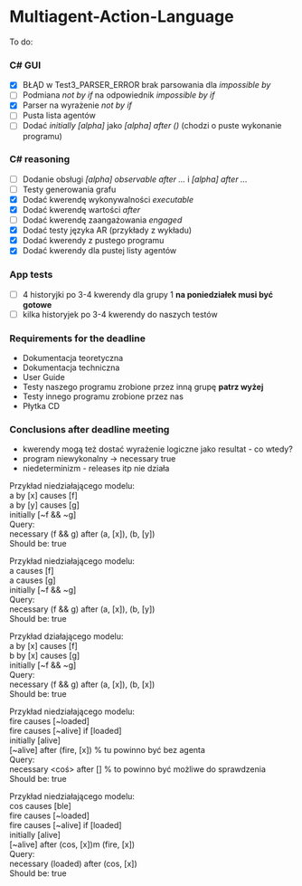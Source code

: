 ﻿# Multiagent-Action-Language
To do:

### C# GUI ###
- [x] BŁĄD w Test3_PARSER_ERROR brak parsowania dla *impossible by*
- [ ] Podmiana *not by if* na odpowiednik *impossible by if*
- [x] Parser na wyrażenie *not by if*
- [ ] Pusta lista agentów
- [ ] Dodać *initially [alpha]* jako *[alpha] after ()* (chodzi o puste wykonanie programu)

### C# reasoning ###
- [ ] Dodanie obsługi *[alpha] observable after ...* i *[alpha] after ...*
- [ ] Testy generowania grafu
- [x] Dodać kwerendę wykonywalności *executable*
- [x] Dodać kwerendę wartości *after*
- [ ] Dodać kwerendę zaangażowania *engaged*
- [x] Dodać testy języka AR (przykłady z wykładu)
- [x] Dodać kwerendy z pustego programu
- [x] Dodać kwerendy dla pustej listy agentów

### App tests ###
- [ ] 4 historyjki po 3-4 kwerendy dla grupy 1 **na poniedziałek musi być gotowe**
- [ ] kilka historyjek po 3-4 kwerendy do naszych testów

### Requirements for the deadline ###
- Dokumentacja teoretyczna
- Dokumentacja techniczna
- User Guide
- Testy naszego programu zrobione przez inną grupę **patrz wyżej**
- Testy innego programu zrobione przez nas
- Płytka CD

### Conclusions after deadline meeting ###
- kwerendy mogą też dostać wyrażenie logiczne jako resultat - co wtedy?
- program niewykonalny -> necessary true
- niedeterminizm - releases itp nie działa


Przykład niedziałającego modelu: <br />
a by [x] causes [f] <br />
a by [y] causes [g] <br />
initially [~f && ~g] <br />
Query: <br />
necessary (f && g) after  (a, [x]), (b, [y]) <br />
Should be: true


Przykład niedziałającego modelu: <br />
a causes [f] <br />
a causes [g] <br />
initially [~f && ~g] <br />
Query: <br />
necessary (f && g) after  (a, [x]), (b, [y]) <br />
Should be: true


Przykład działającego modelu: <br />
a by [x] causes [f] <br />
b by [x] causes [g] <br />
initially [~f && ~g] <br />
Query: <br />
necessary (f && g) after  (a, [x]), (b, [x]) <br />
Should be: true


Przykład niedziałającego modelu: <br />
fire causes [~loaded] <br />
fire causes [~alive] if [loaded] <br />
initially [alive] <br />
[~alive] after (fire, [x]) % tu powinno być bez agenta <br />
Query: <br />
necessary <coś> after [] % to powinno być możliwe do sprawdzenia <br />
Should be: true


Przykład niedziałającego modelu: <br />
cos causes [ble] <br />
fire causes [~loaded] <br />
fire causes [~alive] if [loaded] <br />
initially [alive] <br />
[~alive] after (cos, [x])m (fire, [x]) <br />
Query: <br />
necessary (loaded) after (cos, [x]) <br />
Should be: true
